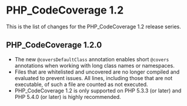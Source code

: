 PHP_CodeCoverage 1.2
====================

This is the list of changes for the PHP_CodeCoverage 1.2 release series.

PHP_CodeCoverage 1.2.0
----------------------

* The new `@coversDefaultClass` annotation enables short `@covers` annotations when working with long class names or namespaces.
* Files that are whitelisted and uncovered are no longer compiled and evaluated to prevent issues. All lines, including those that are not executable, of such a file are counted as not executed.
* PHP_CodeCoverage 1.2 is only supported on PHP 5.3.3 (or later) and PHP 5.4.0 (or later) is highly recommended.
